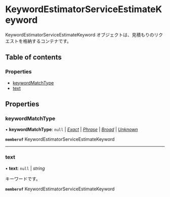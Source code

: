 # KeywordEstimatorServiceEstimateKeyword


<div lang=\"ja\">KeywordEstimatorServiceEstimateKeyword オブジェクトは、見積もりのリクエストを格納するコンテナです。</div> 

## Table of contents

### Properties

- [keywordMatchType](keywordestimatorserviceestimatekeyword.md#keywordmatchtype)
- [text](keywordestimatorserviceestimatekeyword.md#text)

## Properties

### keywordMatchType

• **keywordMatchType**: ``null`` \| [*Exact*](./enums/keywordestimatorservicekeywordmatchtype.md#exact) \| [*Phrase*](./enums/keywordestimatorservicekeywordmatchtype.md#phrase) \| [*Broad*](./enums/keywordestimatorservicekeywordmatchtype.md#broad) \| [*Unknown*](./enums/keywordestimatorservicekeywordmatchtype.md#unknown)

**`memberof`** KeywordEstimatorServiceEstimateKeyword

___

### text

• **text**: ``null`` \| *string*

<div lang=\"ja\">キーワードです。</div> 

**`memberof`** KeywordEstimatorServiceEstimateKeyword
